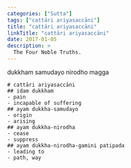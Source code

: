 ```yaml
---
categories: ["Sutta"]
tags: ["cattāri ariyasaccāni"]
title: "cattāri ariyasaccāni"
linkTitle: "cattāri ariyasaccāni"
date: 2017-01-05
description: >
  The Four Noble Truths.
---
```


dukkham samudayo nirodho magga

```markmap
# cattāri ariyasaccāni
## idam dukkham
- pain
- incapable of suffering
## ayam dukkha-samudayo
- origin
- arising
## ayam dukkha-nirodha
- cease
- suppress
## ayam dukkha-nirodha-gamini patipada
- leading to
- path, way
```
